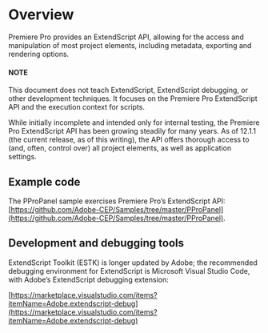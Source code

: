 # Overview

Premiere Pro provides an ExtendScript API, allowing for the access and manipulation of most project elements, including metadata, exporting and rendering options.

#### NOTE
This document does not teach ExtendScript, ExtendScript debugging, or other development techniques. It focuses on the Premiere Pro ExtendScript API and the execution context for scripts.

While initially incomplete and intended only for internal testing, the Premiere Pro ExtendScript API has been growing steadily for many years. As of 12.1.1 (the current release, as of this writing), the API offers thorough access to (and, often, control over) all project elements, as well as application settings.

## Example code

The PProPanel sample exercises Premiere Pro’s ExtendScript API: [https://github.com/Adobe-CEP/Samples/tree/master/PProPanel](https://github.com/Adobe-CEP/Samples/tree/master/PProPanel).

## Development and debugging tools

ExtendScript Toolkit (ESTK) is longer updated by Adobe; the recommended debugging environment for ExtendScript is  Microsoft Visual Studio Code, with Adobe’s ExtendScript debugging extension:

[https://marketplace.visualstudio.com/items?itemName=Adobe.extendscript-debug](https://marketplace.visualstudio.com/items?itemName=Adobe.extendscript-debug)
